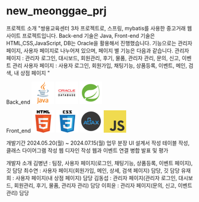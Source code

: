 # new_meonggae_prj
프로젝트 소개
"쌍용교육센터 3차 프로젝트로, 스프링, mybatis를 사용한 중고거래 웹 사이트 프로젝트입니다. Back-end 기술은 Java, Front-end 기술은 HTML,CSS,JavaScript, DB는 Oracle을 활용해서 진행했습니다.
기능으로는 관리자 페이지, 사용자 페이지로 나누어져 있으며, 페이지 별 기능은 다음과 같습니다.
관리자 페이지 : 관리자 로그인, 대시보드, 회원관리, 후기, 물품, 관리자 관리, 문의, 신고, 이벤트 관리
사용자 페이지 : 사용자 로그인, 회원가입, 채팅기능, 상품등록, 이벤트, 메인, 검색, 내 상점 페이지
"

Back_end
<code><img height="60" src =https://github.com/github/explore/blob/main/topics/java/java.png></code>
<code><img height="60" src =https://github.com/github/explore/blob/main/topics/oracle-database/oracle-database.png></code>
<code><img height="60" src =https://github.com/github/explore/blob/main/topics/spring-mvc/spring-mvc.png></code>


Front_end
<code><img height="60" src =https://github.com/github/explore/blob/main/topics/html/html.png></code>
<code><img height="60" src=https://github.com/github/explore/blob/main/topics/css/css.png></code>
<code><img height="60" src=https://github.com/github/explore/blob/main/topics/ajax/ajax.png></code>
<code><img height="60" src=https://github.com/github/explore/blob/main/topics/javascript/javascript.png></code>


개발기간
2024.05.20(월) ~ 2024.07.15(월)
업무 분장
UI 설계서 작성
테이블 작성, 클래스 다이어그램 작성
웹 디자인 작성
웹과 이벤트 연결
병합
발표 및 평가

개발자 소개
김병년 : 팀장, 사용자 페이지(로그인, 채팅기능, 상품등록, 이벤트 페이지), 깃 담당
최수연 : 사용자 페이지(회원가입, 메인, 상세, 검색 페이지) 담당, 깃 담당
유재희 : 사용자 페이지(내 상점 페이지) 담당
김동섭 : 관리자 페이지(관리자 로그인, 대시보드, 회원관리, 후기, 물품, 관리자 관리)  담당
이희윤 : 관리자 페이지(문의, 신고, 이벤트 관리) 담당
